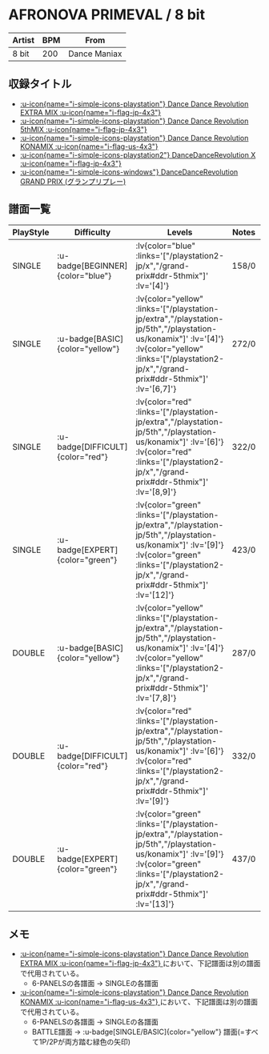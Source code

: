 # AFRONOVA PRIMEVAL / 8 bit

|Artist|BPM|From|
|------|---|----|
|8 bit|200|Dance Maniax|

## 収録タイトル

- [ :u-icon{name="i-simple-icons-playstation"} Dance Dance Revolution EXTRA MIX :u-icon{name="i-flag-jp-4x3"} ](/playstation-jp/extra)
- [ :u-icon{name="i-simple-icons-playstation"} Dance Dance Revolution 5thMIX :u-icon{name="i-flag-jp-4x3"} ](/playstation-jp/5th)
- [ :u-icon{name="i-simple-icons-playstation"} Dance Dance Revolution KONAMIX :u-icon{name="i-flag-us-4x3"} ](/playstation-us/konamix)
- [ :u-icon{name="i-simple-icons-playstation2"} DanceDanceRevolution X :u-icon{name="i-flag-jp-4x3"} ](/playstation2-jp/x)
- [ :u-icon{name="i-simple-icons-windows"} DanceDanceRevolution GRAND PRIX (グランプリプレー)](/grand-prix#ddr-5thmix)

## 譜面一覧

|PlayStyle|Difficulty|Levels|Notes|Movie|
|---------|----------|------|-----|-----|
|SINGLE| :u-badge[BEGINNER]{color="blue"} | :lv{color="blue" :links='["/playstation2-jp/x","/grand-prix#ddr-5thmix"]' :lv='[4]'} |158/0||
|SINGLE| :u-badge[BASIC]{color="yellow"} | :lv{color="yellow" :links='["/playstation-jp/extra","/playstation-jp/5th","/playstation-us/konamix"]' :lv='[4]'}  :lv{color="yellow" :links='["/playstation2-jp/x","/grand-prix#ddr-5thmix"]' :lv='[6,7]'} |272/0||
|SINGLE| :u-badge[DIFFICULT]{color="red"} | :lv{color="red" :links='["/playstation-jp/extra","/playstation-jp/5th","/playstation-us/konamix"]' :lv='[6]'}  :lv{color="red" :links='["/playstation2-jp/x","/grand-prix#ddr-5thmix"]' :lv='[8,9]'} |322/0||
|SINGLE| :u-badge[EXPERT]{color="green"} | :lv{color="green" :links='["/playstation-jp/extra","/playstation-jp/5th","/playstation-us/konamix"]' :lv='[9]'}  :lv{color="green" :links='["/playstation2-jp/x","/grand-prix#ddr-5thmix"]' :lv='[12]'} |423/0||
|DOUBLE| :u-badge[BASIC]{color="yellow"} | :lv{color="yellow" :links='["/playstation-jp/extra","/playstation-jp/5th","/playstation-us/konamix"]' :lv='[4]'}  :lv{color="yellow" :links='["/playstation2-jp/x","/grand-prix#ddr-5thmix"]' :lv='[7,8]'} |287/0||
|DOUBLE| :u-badge[DIFFICULT]{color="red"} | :lv{color="red" :links='["/playstation-jp/extra","/playstation-jp/5th","/playstation-us/konamix"]' :lv='[6]'}  :lv{color="red" :links='["/playstation2-jp/x","/grand-prix#ddr-5thmix"]' :lv='[9]'} |332/0||
|DOUBLE| :u-badge[EXPERT]{color="green"} | :lv{color="green" :links='["/playstation-jp/extra","/playstation-jp/5th","/playstation-us/konamix"]' :lv='[9]'}  :lv{color="green" :links='["/playstation2-jp/x","/grand-prix#ddr-5thmix"]' :lv='[13]'} |437/0||

## メモ

- [ :u-icon{name="i-simple-icons-playstation"} Dance Dance Revolution EXTRA MIX :u-icon{name="i-flag-jp-4x3"} ](/playstation-jp/extra)において、下記譜面は別の譜面で代用されている。
  - 6-PANELSの各譜面 → SINGLEの各譜面
- [ :u-icon{name="i-simple-icons-playstation"} Dance Dance Revolution KONAMIX :u-icon{name="i-flag-us-4x3"} ](/playstation-us/konamix)において、下記譜面は別の譜面で代用されている。
  - 6-PANELSの各譜面 → SINGLEの各譜面
  - BATTLE譜面 → :u-badge[SINGLE/BASIC]{color="yellow"} 譜面(=すべて1P/2Pが両方踏む緑色の矢印)
